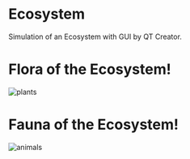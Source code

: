 # Ecosystem
Simulation of an Ecosystem with GUI by QT Creator.

# Flora of the Ecosystem!

![plants](https://user-images.githubusercontent.com/32977750/47605287-41e8b580-da0d-11e8-9556-63108b4b5fd8.JPG)


# Fauna of the Ecosystem!
![animals](https://user-images.githubusercontent.com/32977750/47617021-6eafd200-dacc-11e8-90b3-05751e159b5d.JPG)
